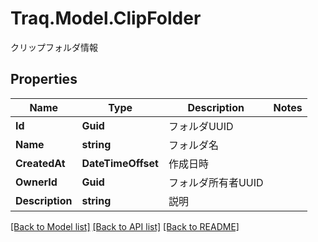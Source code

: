 # Traq.Model.ClipFolder
クリップフォルダ情報

## Properties

Name | Type | Description | Notes
------------ | ------------- | ------------- | -------------
**Id** | **Guid** | フォルダUUID | 
**Name** | **string** | フォルダ名 | 
**CreatedAt** | **DateTimeOffset** | 作成日時 | 
**OwnerId** | **Guid** | フォルダ所有者UUID | 
**Description** | **string** | 説明 | 

[[Back to Model list]](../../README.md#documentation-for-models) [[Back to API list]](../../README.md#documentation-for-api-endpoints) [[Back to README]](../../README.md)

